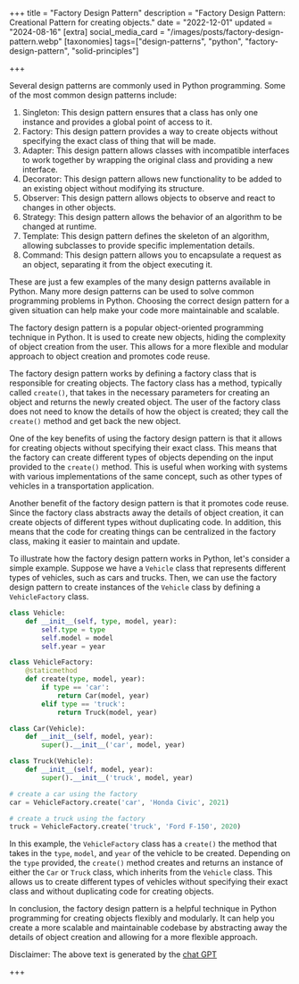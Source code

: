 +++
title = "Factory Design Pattern"
description = "Factory Design Pattern: Creational Pattern for creating objects."
date = "2022-12-01"
updated = "2024-08-16"
[extra]
social_media_card = "/images/posts/factory-design-pattern.webp"
[taxonomies]
tags=["design-patterns", "python", "factory-design-pattern", "solid-principles"]

+++

Several design patterns are commonly used in Python programming. Some of the most common design patterns include:

1. Singleton: This design pattern ensures that a class has only one instance and provides a global point of access to it.
2. Factory: This design pattern provides a way to create objects without specifying the exact class of thing that will be made.
3. Adapter: This design pattern allows classes with incompatible interfaces to work together by wrapping the original class and providing a new interface.
4. Decorator: This design pattern allows new functionality to be added to an existing object without modifying its structure.
5. Observer: This design pattern allows objects to observe and react to changes in other objects.
6. Strategy: This design pattern allows the behavior of an algorithm to be changed at runtime.
7. Template: This design pattern defines the skeleton of an algorithm, allowing subclasses to provide specific implementation details.
8. Command: This design pattern allows you to encapsulate a request as an object, separating it from the object executing it.

These are just a few examples of the many design patterns available in Python. Many more design patterns can be used to solve common programming problems in Python. Choosing the correct design pattern for a given situation can help make your code more maintainable and scalable.

The factory design pattern is a popular object-oriented programming technique in Python. It is used to create new objects, hiding the complexity of object creation from the user. This allows for a more flexible and modular approach to object creation and promotes code reuse.

The factory design pattern works by defining a factory class that is responsible for creating objects. The factory class has a method, typically called `create()`, that takes in the necessary parameters for creating an object and returns the newly created object. The user of the factory class does not need to know the details of how the object is created; they call the `create()` method and get back the new object.

One of the key benefits of using the factory design pattern is that it allows for creating objects without specifying their exact class. This means that the factory can create different types of objects depending on the input provided to the `create()` method. This is useful when working with systems with various implementations of the same concept, such as other types of vehicles in a transportation application.

Another benefit of the factory design pattern is that it promotes code reuse. Since the factory class abstracts away the details of object creation, it can create objects of different types without duplicating code. In addition, this means that the code for creating things can be centralized in the factory class, making it easier to maintain and update.

To illustrate how the factory design pattern works in Python, let's consider a simple example. Suppose we have a `Vehicle` class that represents different types of vehicles, such as cars and trucks. Then, we can use the factory design pattern to create instances of the `Vehicle` class by defining a `VehicleFactory` class.

```python
class Vehicle:
    def __init__(self, type, model, year):
        self.type = type
        self.model = model
        self.year = year

class VehicleFactory:
    @staticmethod
    def create(type, model, year):
        if type == 'car':
            return Car(model, year)
        elif type == 'truck':
            return Truck(model, year)

class Car(Vehicle):
    def __init__(self, model, year):
        super().__init__('car', model, year)

class Truck(Vehicle):
    def __init__(self, model, year):
        super().__init__('truck', model, year)

# create a car using the factory
car = VehicleFactory.create('car', 'Honda Civic', 2021)

# create a truck using the factory
truck = VehicleFactory.create('truck', 'Ford F-150', 2020)
```

In this example, the `VehicleFactory` class has a `create()` the method that takes in the `type`, `model`, and `year` of the vehicle to be created. Depending on the `type` provided, the `create()` method creates and returns an instance of either the `Car` or `Truck` class, which inherits from the `Vehicle` class. This allows us to create different types of vehicles without specifying their exact class and without duplicating code for creating objects.

In conclusion, the factory design pattern is a helpful technique in Python programming for creating objects flexibly and modularly. It can help you create a more scalable and maintainable codebase by abstracting away the details of object creation and allowing for a more flexible approach.

Disclaimer: The above text is generated by the [chat GPT](https://chat.openai.com/chat)

+++

